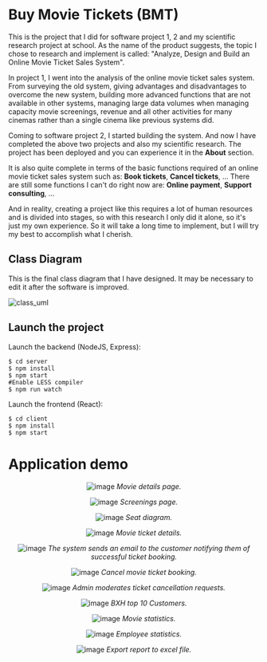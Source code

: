 # Buy Movie Tickets (BMT)
This is the project that I did for software project 1, 2 and my scientific research project at school. As the name of the product suggests, the topic I chose to research and implement is called: "Analyze, Design and Build an Online Movie Ticket Sales System".

In project 1, I went into the analysis of the online movie ticket sales system. From surveying the old system, giving advantages and disadvantages to overcome the new system, building more advanced functions that are not available in other systems, managing large data volumes when managing capacity movie screenings, revenue and all other activities for many cinemas rather than a single cinema like previous systems did.

Coming to software project 2, I started building the system. And now I have completed the above two projects and also my scientific research. The project has been deployed and you can experience it in the **About** section.

It is also quite complete in terms of the basic functions required of an online movie ticket sales system such as: **Book tickets**, **Cancel tickets**, ... There are still some functions I can't do right now are: **Online payment**, **Support consulting**, ...

And in reality, creating a project like this requires a lot of human resources and is divided into stages, so with this research I only did it alone, so it's just my own experience. So it will take a long time to implement, but I will try my best to accomplish what I cherish.

## Class Diagram
This is the final class diagram that I have designed. It may be necessary to edit it after the software is improved.

![class_uml](https://github.com/VenusakaVXT/buy-movie-tickets/assets/125566811/0fa250c5-4e44-4db5-a1d6-1647ecc9e78e)

## Launch the project
Launch the backend (NodeJS, Express):
```
$ cd server
$ npm install
$ npm start
#Enable LESS compiler
$ npm run watch
```

Launch the frontend (React):
```
$ cd client
$ npm install
$ npm start
```

# Application demo

<div align="center">
  
![image](https://github.com/user-attachments/assets/f804f49d-8d5e-44d0-92e9-906edd4ca77f)
*Movie details page.*

</div>

<div align="center">
  
![image](https://github.com/user-attachments/assets/af8498c6-7604-49f0-8306-2fe497e370c7)
*Screenings page.*
  
</div>

<div align="center">
  
![image](https://github.com/VenusakaVXT/buy-movie-tickets/assets/125566811/428bb399-b410-465b-94c1-f55b366eece7)
*Seat diagram.*
  
</div>

<div align="center">
  
![image](https://github.com/user-attachments/assets/d074488c-9210-457b-9dc5-ebc9d2ee6f53)
*Movie ticket details.*
  
</div>

<div align="center">
  
![image](https://github.com/user-attachments/assets/d287f224-cfdd-4fc0-bdd1-1b4bda9bc686)
*The system sends an email to the customer notifying them of successful ticket booking.*
  
</div>

<div align="center">
  
![image](https://github.com/user-attachments/assets/1d8183ec-44bd-4d4d-8811-d04d7a9ae3fd)
*Cancel movie ticket booking.*
  
</div>

<div align="center">
  
![image](https://github.com/user-attachments/assets/6ca725cb-2ea9-4585-9c72-8250b379558e)
*Admin moderates ticket cancellation requests.*
  
</div>

<div align="center">
  
![image](https://github.com/user-attachments/assets/bcbef213-fb4f-49a9-9f1c-468f5e4fa99f)
*BXH top 10 Customers.*
  
</div>

<div align="center">
  
![image](https://github.com/user-attachments/assets/a75d9de8-8cb7-4f89-955e-412256ce6cd9)
*Movie statistics.*
  
</div>

<div align="center">
  
![image](https://github.com/user-attachments/assets/85fa4fae-564b-4f5d-9647-c32d6c7077dc)
*Employee statistics.*
  
</div>

<div align="center">
  
![image](https://github.com/user-attachments/assets/d6c3881c-0c7e-49a2-a3d2-71d6ca2fbf4c)
*Export report to excel file.*
  
</div>

